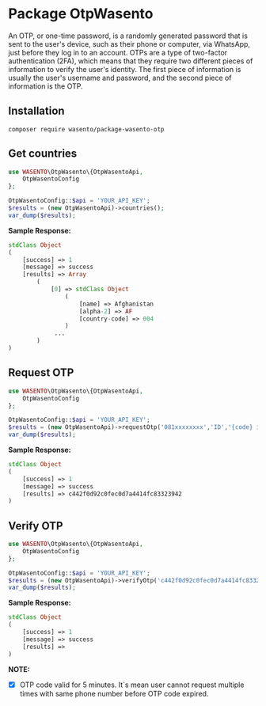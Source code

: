 # Package OtpWasento

An OTP, or one-time password, is a randomly generated password that is sent to the user's device, such as their phone or computer, via WhatsApp, just before they log in to an account. OTPs are a type of two-factor authentication (2FA), which means that they require two different pieces of information to verify the user's identity. The first piece of information is usually the user's username and password, and the second piece of information is the OTP.

## Installation
```ssh
composer require wasento/package-wasento-otp
```

## Get countries

```php
use WASENTO\OtpWasento\{OtpWasentoApi,
	OtpWasentoConfig
};

OtpWasentoConfig::$api = 'YOUR_API_KEY';
$results = (new OtpWasentoApi)->countries();
var_dump($results);
```

**Sample Response:**
```php
stdClass Object
(
    [success] => 1
    [message] => success
    [results] => Array
        (
            [0] => stdClass Object
                (
                    [name] => Afghanistan
                    [alpha-2] => AF
                    [country-code] => 004
                )
             ...
        )
)
```

## Request OTP

```php
use WASENTO\OtpWasento\{OtpWasentoApi,
	OtpWasentoConfig
};

OtpWasentoConfig::$api = 'YOUR_API_KEY';
$results = (new OtpWasentoApi)->requestOtp('081xxxxxxxx','ID','{code} is your OTP');
var_dump($results);
```

**Sample Response:**
```php
stdClass Object
(
    [success] => 1
    [message] => success
    [results] => c442f0d92c0fec0d7a4414fc83323942
)
```

## Verify OTP

```php
use WASENTO\OtpWasento\{OtpWasentoApi,
	OtpWasentoConfig
};

OtpWasentoConfig::$api = 'YOUR_API_KEY';
$results = (new OtpWasentoApi)->verifyOtp('c442f0d92c0fec0d7a4414fc83323942','418639');
var_dump($results);
```

**Sample Response:**
```php
stdClass Object
(
    [success] => 1
    [message] => success
    [results] => 
)
```

**NOTE:**
- [x] OTP code valid for 5 minutes. It`s mean user cannot request multiple times with same phone number before OTP code expired. 

